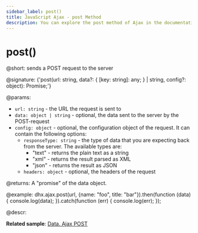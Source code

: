 ```yaml
---
sidebar_label: post()
title: JavaScript Ajax - post Method 
description: You can explore the post method of Ajax in the documentation of the DHTMLX JavaScript UI library. Browse developer guides and API reference, try out code examples and live demos, and download a free 30-day evaluation version of DHTMLX Suite.
---
```


# post()

@short: sends a POST request to the server

@signature: {'post<T>(url: string, data?: { [key: string]: any; } | string, config?: object): Promise<T>;'}

@params:
- `url: string` - the URL the request is sent to
- `data: object | string` - optional, the data sent to the server by the POST-request
- `config: object` - optional, the configuration object of the request. It can contain the following options:
    - `responseType: string` - the type of data that you are expecting back from the server. The available types are:
        - "text" - returns the plain text as a string
        - "xml" - returns the result parsed as XML
        - "json" - returns the result as JSON
    - `headers: object` - optional, the headers of the request

@returns:
A "promise" of the data object.

@example:
dhx.ajax.post(url, {name: "foo", title: "bar"}).then(function (data) {
	console.log(data);
}).catch(function (err) {
	console.log(err);
});

@descr:

**Related sample**: [Data. Ajax POST](https://snippet.dhtmlx.com/eyr9mapj)
